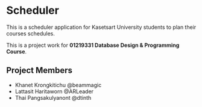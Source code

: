 Scheduler
=========

This is a scheduler application for Kasetsart University students to plan
their courses schedules.

This is a project work for __01219331 Database Design & Programming Course__.


Project Members
---------------

* Khanet Krongkitichu @beammagic
* Lattasit Haritaworn @ARLeader
* Thai Pangsakulyanont @dtinth


